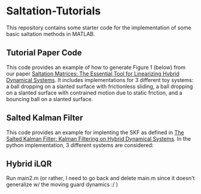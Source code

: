 # Saltation-Tutorials
This repository contains some starter code for the implementation of some basic saltation methods in MATLAB. 
## Tutorial Paper Code
This code provides an example of how to generate Figure 1 (below) from our paper [Saltation Matrices: The Essential Tool for Linearizing Hybrid Dynamical Systems](https://arxiv.org/abs/2306.06862). It includes implementations for 3 different toy systems: a ball dropping on a slanted surface with frictionless sliding, a ball dropping on a slanted surface with contrained motion due to static friction, and a bouncing ball on a slanted surface. 
## Salted Kalman Filter
This code provides an example for implenting the SKF as defined in [The Salted Kalman Filter: Kalman Filtering on Hybrid Dynamical Systems](https://arxiv.org/abs/2007.12233). In the python implementation, 3 different systems are considered: 
## Hybrid iLQR
Run main2.m (or rather, I need to go back and delete main.m since it doesn't generalize w/ the moving guard dynamics :/ )
